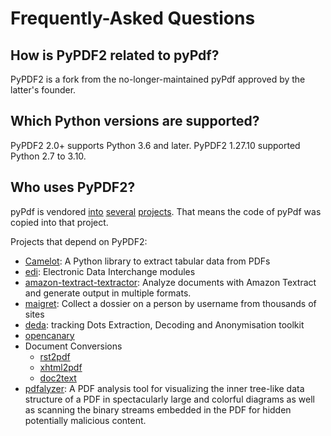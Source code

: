 # Frequently-Asked Questions

## How is PyPDF2 related to pyPdf?

PyPDF2 is a fork from the no-longer-maintained pyPdf approved by the
latter's founder.

## Which Python versions are supported?

PyPDF2 2.0+ supports Python 3.6 and later.
PyPDF2 1.27.10 supported Python 2.7 to 3.10.

  [Matthew]: https://github.com/mstamy2
  [source]: https://github.com/py-pdf/PyPDF2/commit/24b270d876518d15773224b5d0d6c2206db29f64#commitcomment-5038317
  [this sort of thing]: https://github.com/py-pdf/PyPDF2/issues/24
  [GitHub issue]: https://github.com/py-pdf/PyPDF2/issues

## Who uses PyPDF2?

pyPdf is vendored [into](https://github.com/Buyanbat/XacCRM/tree/ee78e8df967182f661b6494a86444501e7d89c8f/report/pyPdf) [several](https://github.com/MyBook/calibre/tree/ca1efe3c21f6553e096dab745b3cdeb36244a5a9/src/pyPdf) [projects](https://github.com/Giacomo-De-Florio-Dev/Make_Your_PDF_Safe/tree/ec439f92243d12d54ae024668792470c6b40ee96/MakeYourPDFsafe_V1.3/PyPDF2). That
means the code of pyPdf was copied into that project.

Projects that depend on PyPDF2:

* [Camelot](https://github.com/camelot-dev/camelot): A Python library to extract tabular data from PDFs
* [edi](https://github.com/OCA/edi): Electronic Data Interchange modules
* [amazon-textract-textractor](https://github.com/aws-samples/amazon-textract-textractor/blob/42444b08c672607eadbdcd64f3c5adb2d85383de/helper/setup.py): Analyze documents with Amazon Textract and generate output in multiple formats.
* [maigret](https://github.com/soxoj/maigret): Collect a dossier on a person by username from thousands of sites
* [deda](https://github.com/dfd-tud/deda): tracking Dots Extraction, Decoding and Anonymisation toolkit
* [opencanary](https://github.com/thinkst/opencanary)
* Document Conversions
  * [rst2pdf](https://github.com/rst2pdf/rst2pdf)
  * [xhtml2pdf](https://github.com/xhtml2pdf/xhtml2pdf)
  * [doc2text](https://github.com/jlsutherland/doc2text)
* [pdfalyzer](https://pypi.org/project/pdfalyzer/): A PDF analysis tool for visualizing the inner tree-like data structure of a PDF in spectacularly large and colorful diagrams as well as scanning the binary streams embedded in the PDF for hidden potentially malicious content.
